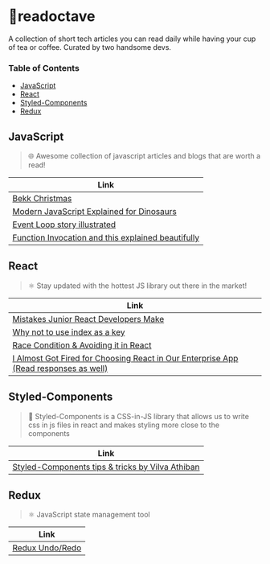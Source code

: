 # 📝readoctave
A collection of short tech articles you can read daily while having your cup of tea or coffee. Curated by two handsome devs.

### Table of Contents

- [JavaScript](#javascript)
- [React](#react)
- [Styled-Components](#styled-components)
- [Redux](#redux)

## JavaScript

> 🌐 Awesome collection of javascript articles and blogs that are worth a read!

| Link                                                                                                                                          |
| --------------------------------------------------------------------------------------------------------------------------------------------- |
| [Bekk Christmas](https://bekk.christmas/)                                                                                                     |
| [Modern JavaScript Explained for Dinosaurs](https://medium.com/the-node-js-collection/modern-javascript-explained-for-dinosaurs-f695e9747b70) |
| [Event Loop story illustrated](https://dev.to/kapantzak/js-illustrated-the-event-loop-4mco)                                                   |
| [Function Invocation and this explained beautifully](https://yehudakatz.com/2011/08/11/understanding-javascript-function-invocation-and-this/)|

## React

> ⚛️ Stay updated with the hottest JS library out there in the market!

| Link                                                                                                                                          |
| --------------------------------------------------------------------------------------------------------------------------------------------- |
| [Mistakes Junior React Developers Make](https://medium.com/frontend-digest/mistakes-junior-react-developers-make-c546b1af187d)                |
| [Why not to use index as a key](https://medium.com/@robinpokorny/index-as-a-key-is-an-anti-pattern-e0349aece318)                              |
| [Race Condition & Avoiding it in React](https://medium.com/hackernoon/avoiding-race-conditions-when-fetching-data-with-react-hooks-220d6fd0f663) |
| [I Almost Got Fired for Choosing React in Our Enterprise App (Read responses as well)](https://medium.com/better-programming/i-almost-got-fired-for-choosing-react-in-our-enterprise-app-846ea840841c) |

## Styled-Components

> 💅 Styled-Components is a CSS-in-JS library that allows us to write css in js files in react and makes styling more close to the components

| Link                                                                                                                                  |
| ------------------------------------------------------------------------------------------------------------------------------------- |
| [Styled-Components tips & tricks by Vilva Athiban](https://medium.com/@vilvaathiban/react-styled-components-a-smart-way-26ff8bfdaec7) |

## Redux

> ⚛️ JavaScript state management tool

| Link                                                                                                                                  |
| ------------------------------------------------------------------------------------------------------------------------------------- |
| [Redux Undo/Redo](https://github.com/omnidan/redux-undo) |

